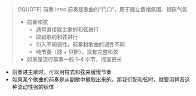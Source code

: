 
>[!QUOTE] 前奏 Intro
> 前奏是歌曲的“门口”，用于建立情绪氛围、铺陈气氛
> - 前奏和弦
> 	- 通常直接取主歌的和弦进行
> 	- 取副歌的和弦进行
> 	- 引入不同调性，前奏和歌曲的调性不同
> 	- 纯节奏（鼓 + 贝斯），没有完整和弦
> - 如果是流行前奏一般 1–4 小节，摇滚更长


- 前奏进主歌时，可以用柱式和弦来缓慢节奏
- 如果某个歌曲的前奏是从副歌中摘取出来的，那我们配和弦时，就要用琶音这种流动性强的织体

